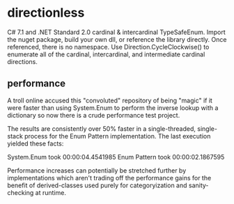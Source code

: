 # directionless
C# 7.1 and .NET Standard 2.0 cardinal & intercardinal TypeSafeEnum. Import the nuget package, build your own dll, or reference the library directly. Once referenced, there is no namespace. Use Direction.CycleClockwise() to enumerate all of the cardinal, intercardinal, and intermediate cardinal directions.

## performance
A troll online accused this "convoluted" repository of being "magic" if it were faster than using System.Enum to perform the inverse lookup with a dictionary so now there is a crude performance test project.

The results are consistently over 50% faster in a single-threaded, single-stack process for the Enum Pattern implementation. The last execution yielded these facts:

System.Enum took 00:00:04.4541985
Enum Pattern took 00:00:02.1867595

Performance increases can potentially be stretched further by implementations which aren't trading off the performance gains for the benefit of derived-classes used purely for categoryization and sanity-checking at runtime.
